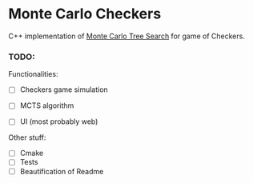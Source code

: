 # Monte Carlo Checkers
C++ implementation of [Monte Carlo Tree Search](https://en.wikipedia.org/wiki/Monte_Carlo_tree_search) for game of Checkers.

### TODO:
 Functionalities:
 - [ ] Checkers game simulation
 - [ ] MCTS algorithm
 - [ ] UI (most probably web)

 
 Other stuff:
 - [ ] Cmake
 - [ ] Tests
 - [ ] Beautification of Readme